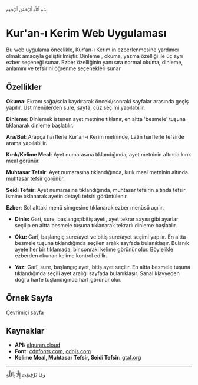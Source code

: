 
بِسْمِ ٱللَّهِ ٱلرَّحْمَٰنِ ٱلرَّحِيمِ

# Kur'an-ı Kerim Web Uygulaması

Bu web uygulama öncelikle, Kur'an-ı Kerim'in ezberlenmesine yardımcı olmak amacıyla geliştirilmiştir. Dinleme , okuma, yazma özelliği ile üç ayrı ezber seçeneği sunar. Ezber özelliğinin yanı sıra normal  okuma,  dinleme, anlamını ve tefsirini öğrenme  seçenekleri sunar.

## Özellikler

 **Okuma**: Ekranı sağa/sola kaydırarak önceki/sonraki sayfalar arasında geçiş yapılır. Üst menülerden sure, sayfa, cüz seçimi yapılabilir.
 
 **Dinleme**: Dinlemek istenen ayet metnine tıklanır, en altta 'besmele' tuşuna tıklanarak dinleme başlatılır.
 
 **Ara/Bul**: Arapça harflerle Kur'an-ı Kerim metninde, Latin harflerle tefsirde arama yapılabilir.
 
 **Kırık/Kelime Meal**: Ayet numarasına tıklandığında, ayet metninin altında kırık meal görünür.
 
 **Muhtasar Tefsir**: Ayet numarasına tıklandığında, kırık meal metninin altında muhtasar tefsir görünür.
 
 **Seidi Tefsir**: Ayet numarasına tıklandığında, muhtasar tefsirin altında tefsir ismine tıklanarak ayetin detaylı tefsiri görüntülenir.
 
 **Ezber**: Sol alttaki menü simgesine tıklanarak ezber menüsü açılır.
 
- **Dinle:** Gari, sure, başlangıç/bitiş ayeti, ayet tekrar sayısı gibi ayarlar seçilip en altta besmele tuşuna tıklanarak tekrarlı dinleme başlatılır.
    
- **Oku:** Garî, başlangıç sure/ayet ve bitiş sure/ayet seçimi yapılır. En altta besmele tuşuna tıklandığında seçilen aralık sayfada bulanıklaşır. Bulanık ayete her bir tıklamada, bir sonraki kelime görünür olur. Böylelikle ezberden okunan kelime kontrol edilir.
     
- **Yaz:** Garî, sure, başlangıç ayet, bitiş ayet seçilir. En altta besmele tuşuna tıklandığında seçili ayet aralığı sayfada bulanıklaşır. Sanal klavyeden doğru harfe tuşlandığında harf görünür olur.

## Örnek Sayfa

[Çevrimiçi sayfa](https://mustafakilic13.github.io/kuranikerim)

## Kaynaklar

- **API:** [alquran.cloud](https://alquran.cloud/)
- **Font:** [cdnfonts.com](https://www.cdnfonts.com/), [cdnjs.com](https://cdnjs.com/)
- **Kelime Meal, Muhtasar Tefsir, Seidi Tefsir:** [gtaf.org](https://gtaf.org/)

---

وَمَا تَوْفِيقِىٓ إِلَّا بِٱللَّهِ
